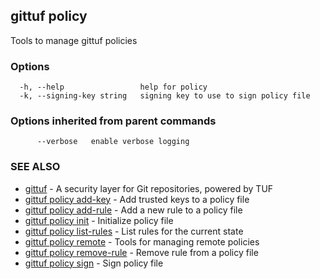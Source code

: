 ## gittuf policy

Tools to manage gittuf policies

### Options

```
  -h, --help                 help for policy
  -k, --signing-key string   signing key to use to sign policy file
```

### Options inherited from parent commands

```
      --verbose   enable verbose logging
```

### SEE ALSO

* [gittuf](gittuf.md)	 - A security layer for Git repositories, powered by TUF
* [gittuf policy add-key](gittuf_policy_add-key.md)	 - Add trusted keys to a policy file
* [gittuf policy add-rule](gittuf_policy_add-rule.md)	 - Add a new rule to a policy file
* [gittuf policy init](gittuf_policy_init.md)	 - Initialize policy file
* [gittuf policy list-rules](gittuf_policy_list-rules.md)	 - List rules for the current state
* [gittuf policy remote](gittuf_policy_remote.md)	 - Tools for managing remote policies
* [gittuf policy remove-rule](gittuf_policy_remove-rule.md)	 - Remove rule from a policy file
* [gittuf policy sign](gittuf_policy_sign.md)	 - Sign policy file

